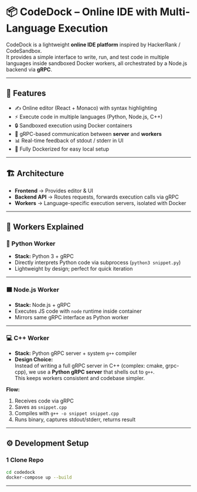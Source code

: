 # 📦 CodeDock – Online IDE with Multi-Language Execution  

CodeDock is a lightweight **online IDE platform** inspired by HackerRank / CodeSandbox.  
It provides a simple interface to write, run, and test code in multiple languages inside sandboxed Docker workers, all orchestrated by a Node.js backend via **gRPC**.  

---

## 🚀 Features
- ✍️ Online editor (React + Monaco) with syntax highlighting  
- ⚡ Execute code in multiple languages (Python, Node.js, C++)  
- 🔒 Sandboxed execution using Docker containers  
- 🔄 gRPC-based communication between **server** and **workers**  
- 📊 Real-time feedback of stdout / stderr in UI  
- 🐳 Fully Dockerized for easy local setup  

---

## 🏗️ Architecture

- **Frontend** → Provides editor & UI  
- **Backend API** → Routes requests, forwards execution calls via gRPC  
- **Workers** → Language-specific execution servers, isolated with Docker  

---

## 🧩 Workers Explained

### 🐍 Python Worker
- **Stack:** Python 3 + gRPC  
- Directly interprets Python code via subprocess (`python3 snippet.py`)  
- Lightweight by design; perfect for quick iteration  

---

### 🟩 Node.js Worker
- **Stack:** Node.js + gRPC  
- Executes JS code with `node` runtime inside container  
- Mirrors same gRPC interface as Python worker  

---

### 💻 C++ Worker
- **Stack:** Python gRPC server + system `g++` compiler  
- **Design Choice:**  
  Instead of writing a full gRPC server in C++ (complex: cmake, grpc-cpp), we use a **Python gRPC server** that shells out to `g++`.  
  This keeps workers consistent and codebase simpler.  

**Flow:**  
1. Receives code via gRPC  
2. Saves as `snippet.cpp`  
3. Compiles with `g++ -o snippet snippet.cpp`  
4. Runs binary, captures stdout/stderr, returns result  

---

## ⚙️ Development Setup

### 1️ Clone Repo
```bash
cd codedock
docker-compose up --build
```
---
